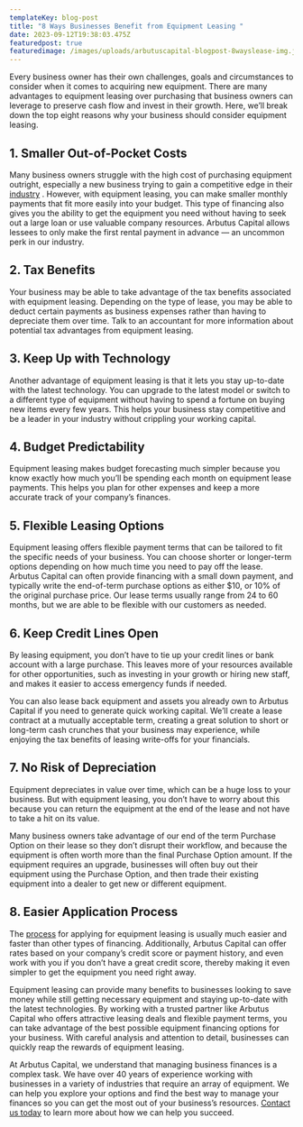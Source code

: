 ```yaml
---
templateKey: blog-post
title: "8 Ways Businesses Benefit from Equipment Leasing "
date: 2023-09-12T19:38:03.475Z
featuredpost: true
featuredimage: /images/uploads/arbutuscapital-blogpost-8wayslease-img.jpg
---
```

Every business owner has their own challenges, goals and circumstances to consider when it comes to acquiring new equipment. There are many advantages to equipment leasing over purchasing that business owners can leverage to preserve cash flow and invest in their growth. Here, we’ll break down the top eight reasons why your business should consider equipment leasing. 

## 1. Smaller Out-of-Pocket Costs 

Many business owners struggle with the high cost of purchasing equipment outright, especially a new business trying to gain a competitive edge in their [industry](https://arbutuscapital.com/industries) . However, with equipment leasing, you can make smaller monthly payments that fit more easily into your budget. This type of financing also gives you the ability to get the equipment you need without having to seek out a large loan or use valuable company resources. Arbutus Capital allows lessees to only make the first rental payment in advance — an uncommon perk in our industry.

## 2. Tax Benefits 

Your business may be able to take advantage of the tax benefits associated with equipment leasing. Depending on the type of lease, you may be able to deduct certain payments as business expenses rather than having to depreciate them over time. Talk to an accountant for more information about potential tax advantages from equipment leasing. 

## 3. Keep Up with Technology 

Another advantage of equipment leasing is that it lets you stay up-to-date with the latest technology. You can upgrade to the latest model or switch to a different type of equipment without having to spend a fortune on buying new items every few years. This helps your business stay competitive and be a leader in your industry without crippling your working capital.

## 4. Budget Predictability 

Equipment leasing makes budget forecasting much simpler because you know exactly how much you’ll be spending each month on equipment lease payments. This helps you plan for other expenses and keep a more accurate track of your company’s finances. 

## 5. Flexible Leasing Options 

Equipment leasing offers flexible payment terms that can be tailored to fit the specific needs of your business. You can choose shorter or longer-term options depending on how much time you need to pay off the lease. Arbutus Capital can often provide financing with a small down payment, and typically write the end-of-term purchase options as either $10, or 10% of the original purchase price. Our lease terms usually range from 24 to 60 months, but we are able to be flexible with our customers as needed.  

## 6. Keep Credit Lines Open 

By leasing equipment, you don’t have to tie up your credit lines or bank account with a large purchase. This leaves more of your resources available for other opportunities, such as investing in your growth or hiring new staff, and makes it easier to access emergency funds if needed. 

You can also lease back equipment and assets you already own to Arbutus Capital if you need to generate quick working capital. We’ll create a lease contract at a mutually acceptable term, creating a great solution to short or long-term cash crunches that your business may experience, while enjoying the tax benefits of leasing write-offs for your financials. 

## 7. No Risk of Depreciation 

Equipment depreciates in value over time, which can be a huge loss to your business. But with equipment leasing, you don’t have to worry about this because you can return the equipment at the end of the lease and not have to take a hit on its value. 

Many business owners take advantage of our end of the term Purchase Option on their lease so they don’t disrupt their workflow, and because the equipment is often worth more than the final Purchase Option amount. If the equipment requires an upgrade, businesses will often buy out their equipment using the Purchase Option, and then trade their existing equipment into a dealer to get new or different equipment. 

## 8. Easier Application Process 

The [process](https://arbutuscapital.com/how-it-works) for applying for equipment leasing is usually much easier and faster than other types of financing. Additionally, Arbutus Capital can offer rates based on your company’s credit score or payment history, and even work with you if you don’t have a great credit score, thereby making it even simpler to get the equipment you need right away. 



Equipment leasing can provide many benefits to businesses looking to save money while still getting necessary equipment and staying up-to-date with the latest technologies. By working with a trusted partner like Arbutus Capital who offers attractive leasing deals and flexible payment terms, you can take advantage of the best possible equipment financing options for your business. With careful analysis and attention to detail, businesses can quickly reap the rewards of equipment leasing. 

At Arbutus Capital, we understand that managing business finances is a complex task. We have over 40 years of experience working with businesses in a variety of industries that require an array of equipment. We can help you explore your options and find the best way to manage your finances so you can get the most out of your business’s resources. [Contact us today](https://arbutuscapital.com/contact-us) to learn more about how we can help you succeed.